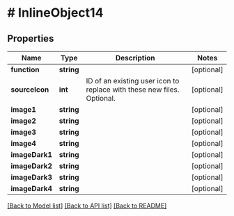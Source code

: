 # # InlineObject14

## Properties

Name | Type | Description | Notes
------------ | ------------- | ------------- | -------------
**function** | **string** |  | [optional]
**sourceIcon** | **int** | ID of an existing user icon to replace with these new files. Optional. | [optional]
**image1** | **string** |  | [optional]
**image2** | **string** |  | [optional]
**image3** | **string** |  | [optional]
**image4** | **string** |  | [optional]
**imageDark1** | **string** |  | [optional]
**imageDark2** | **string** |  | [optional]
**imageDark3** | **string** |  | [optional]
**imageDark4** | **string** |  | [optional]

[[Back to Model list]](../../README.md#models) [[Back to API list]](../../README.md#endpoints) [[Back to README]](../../README.md)
